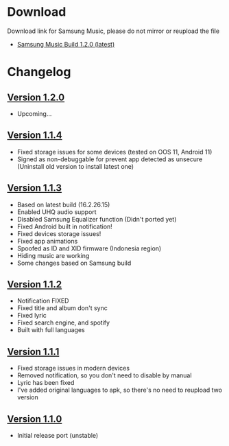 # Download
Download link for Samsung Music, please do not mirror or reupload the file

- [Samsung Music Build 1.2.0 (latest)](https://www.pling.com/p/1537956/)


# Changelog

## [Version 1.2.0](https://www.pling.com/p/1537956/)
- Upcoming...

## [Version 1.1.4](https://www.pling.com/p/1537956/)
- Fixed storage issues for some devices (tested on OOS 11, Android 11)
- Signed as non-debuggable for prevent app detected as unsecure (Uninstall old version to install latest one)

## [Version 1.1.3](https://www.pling.com/p/1537956/)
- Based on latest build (16.2.26.15)
- Enabled UHQ audio support
- Disabled Samsung Equalizer function (Didn't ported yet)
- Fixed Android built in notification!
- Fixed devices storage issues!
- Fixed app animations
- Spoofed as ID and XID firmware (Indonesia region)
- Hiding music are working
- Some changes based on Samsung build

## [Version 1.1.2](https://www.pling.com/p/1537956/)
- Notification FIXED
- Fixed title and album don't sync
- Fixed lyric
- Fixed search engine, and spotify
- Built with full languages

## [Version 1.1.1](https://www.pling.com/p/1537956/)
- Fixed storage issues in modern devices
- Removed notification, so you don't need to disable by manual
- Lyric has been fixed
- I've added original languages to apk, so there's no need to reupload two version

## [Version 1.1.0](https://www.pling.com/p/1537956/)
- Initial release port (unstable)
